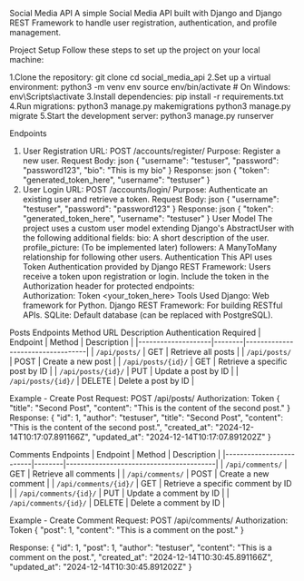 Social Media API
A simple Social Media API built with Django and Django REST Framework to handle user registration, authentication, and profile management.

Project Setup
Follow these steps to set up the project on your local machine:

1.Clone the repository:
    git clone <repository-url>
    cd social_media_api
2.Set up a virtual environment:
    python3 -m venv env
    source env/bin/activate  # On Windows: env\Scripts\activate
3.Install dependencies:
    pip install -r requirements.txt
4.Run migrations:
    python3 manage.py makemigrations
    python3 manage.py migrate
5.Start the development server:
    python3 manage.py runserver

Endpoints
1. User Registration
URL: POST /accounts/register/
Purpose: Register a new user.
Request Body:
    json
    {
        "username": "testuser",
        "password": "password123",
        "bio": "This is my bio"
    }
Response:
json
    {
        "token": "generated_token_here",
        "username": "testuser"
    }
2. User Login
URL: POST /accounts/login/
Purpose: Authenticate an existing user and retrieve a token.
Request Body:
    json
    {
        "username": "testuser",
        "password": "password123"
    }
Response:
json
    {
        "token": "generated_token_here",
        "username": "testuser"
    }
User Model
The project uses a custom user model extending Django's AbstractUser with the following additional fields:
    bio: A short description of the user.
    profile_picture: (To be implemented later)
    followers: A ManyToMany relationship for following other users.
Authentication
This API uses Token Authentication provided by Django REST Framework:
Users receive a token upon registration or login.
Include the token in the Authorization header for protected endpoints:   
    Authorization: Token <your_token_here>
Tools Used
    Django: Web framework for Python.
    Django REST Framework: For building RESTful APIs.
    SQLite: Default database (can be replaced with PostgreSQL).


Posts Endpoints
Method	URL	Description	Authentication Required
| Endpoint           | Method | Description                      |
|--------------------|--------|----------------------------------|
| `/api/posts/`      | GET    | Retrieve all posts               |
| `/api/posts/`      | POST   | Create a new post                |
| `/api/posts/{id}/` | GET    | Retrieve a specific post by ID   |
| `/api/posts/{id}/` | PUT    | Update a post by ID              |
| `/api/posts/{id}/` | DELETE | Delete a post by ID              |

Example - Create Post
Request:
POST /api/posts/
Authorization: Token <Your-Token>
{
  "title": "Second Post",
  "content": "This is the content of the second post."
}
Response:
{
  "id": 1,
  "author": "testuser",
  "title": "Second Post",
  "content": "This is the content of the second post.",
  "created_at": "2024-12-14T10:17:07.891166Z",
  "updated_at": "2024-12-14T10:17:07.891202Z"
}

Comments Endpoints
| Endpoint                | Method | Description                             |
|-------------------------|--------|-----------------------------------------|
| `/api/comments/`        | GET    | Retrieve all comments                   |
| `/api/comments/`        | POST   | Create a new comment                    |
| `/api/comments/{id}/`   | GET    | Retrieve a specific comment by ID       |
| `/api/comments/{id}/`   | PUT    | Update a comment by ID                  |
| `/api/comments/{id}/`   | DELETE | Delete a comment by ID                  |

Example - Create Comment
Request:
POST /api/comments/
Authorization: Token <Your-Token>
{
  "post": 1,
  "content": "This is a comment on the post."
}

Response:
{
  "id": 1,
  "post": 1,
  "author": "testuser",
  "content": "This is a comment on the post.",
  "created_at": "2024-12-14T10:30:45.891166Z",
  "updated_at": "2024-12-14T10:30:45.891202Z"
}
